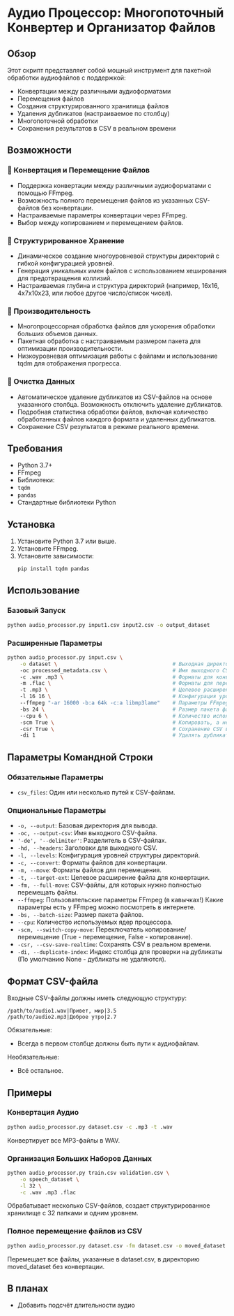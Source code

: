 # Аудио Процессор: Многопоточный Конвертер и Организатор Файлов

## Обзор

Этот скрипт представляет собой мощный инструмент для пакетной обработки аудиофайлов с поддержкой:
- Конвертации между различными аудиоформатами
- Перемещения файлов
- Создания структурированного хранилища файлов
- Удаления дубликатов (настраиваемое по столбцу)
- Многопоточной обработки
- Сохранения результатов в CSV в реальном времени

## Возможности

### 🔄 Конвертация и Перемещение Файлов
- Поддержка конвертации между различными аудиоформатами с помощью FFmpeg.
- Возможность полного перемещения файлов из указанных CSV-файлов без конвертации.
- Настраиваемые параметры конвертации через FFmpeg. 
- Выбор между копированием и перемещением файлов.

### 📂 Структурированное Хранение
- Динамическое создание многоуровневой структуры директорий с гибкой конфигурацией уровней.
- Генерация уникальных имен файлов с использованием хеширования для предотвращения коллизий.
- Настраиваемая глубина и структура директорий (например, 16x16, 4x7x10x23, или любое другое число/список чисел).

### 🚀 Производительность
- Многопроцессорная обработка файлов для ускорения обработки больших объемов данных.
- Пакетная обработка с настраиваемым размером пакета для оптимизации производительности.
- Низкоуровневая оптимизация работы с файлами и использование tqdm для отображения прогресса.

### 🧹 Очистка Данных
- Автоматическое удаление дубликатов из CSV-файлов на основе указанного столбца. Возможность отключить удаление дубликатов.
- Подробная статистика обработки файлов, включая количество обработанных файлов каждого формата и удаленных дубликатов.
- Сохранение CSV результатов в режиме реального времени.

## Требования

- Python 3.7+
- FFmpeg
- Библиотеки:
 - `tqdm`
 - `pandas`
 - Стандартные библиотеки Python

## Установка

1. Установите Python 3.7 или выше.
2. Установите FFmpeg.
3. Установите зависимости:
    ```bash
    pip install tqdm pandas
    ```

## Использование

### Базовый Запуск

```bash
python audio_processor.py input1.csv input2.csv -o output_dataset
```

### Расширенные Параметры

```bash
python audio_processor.py input.csv \
    -o dataset \                                     # Выходная директория
    -oc processed_metadata.csv \                     # Имя выходного CSV файла
    -c .wav .mp3 \                                   # Форматы для конвертации
    -m .flac \                                       # Форматы для перемещения
    -t .mp3 \                                        # Целевое расширение
    -l 16 16 \                                       # Конфигурация уровней структуры директорий (2 уровня по 16 папок)
    --ffmpeg "-ar 16000 -b:a 64k -c:a libmp3lame"    # Параметры FFmpeg (в кавычках!)
    -bs 24 \                                         # Размер пакета файлов
    --cpu 6 \                                        # Количество используемых ядер
    -scm True \                                      # Копировать, а не перемещать
    -csr True \                                      # Сохранение CSV в реальном времени
    -di 1                                            # Удалять дубликаты по второму столбцу (индекс 1)
```

## Параметры Командной Строки

### Обязательные Параметры

- `csv_files`: Один или несколько путей к CSV-файлам.

### Опциональные Параметры

- `-o, --output`: Базовая директория для вывода.
- `-oc, --output-csv`: Имя выходного CSV-файла.
- `'-de', '--delimiter'`: Разделитель в CSV-файлах.
- `-hd, --headers`: Заголовки для выходного CSV.
- `-l, --levels`: Конфигурация уровней структуры директорий.
- `-c, --convert`: Форматы файлов для конвертации.
- `-m, --move`: Форматы файлов для перемещения.
- `-t, --target-ext`: Целевое расширение файла для конвертации.
- `-fm, --full-move`: CSV-файлы, для которых нужно полностью перемещать файлы.
- `--ffmpeg`: Пользовательские параметры FFmpeg (в кавычках!) Какие параметры есть у FFmpeg можно посмотреть в интернете.
- `-bs, --batch-size`: Размер пакета файлов.
- `--cpu`: Количество используемых ядер процессора.
- `-scm, --switch-copy-move`: Переключатель копирование/перемещение (True - перемещение, False - копирование).
- `-csr, --csv-save-realtime`: Сохранять CSV в реальном времени.
- `-di, --duplicate-index`: Индекс столбца для проверки на дубликаты (По умолчанию None - дубликаты не удаляются).

## Формат CSV-файла

Входные CSV-файлы должны иметь следующую структуру:
```
/path/to/audio1.wav|Привет, мир|3.5
/path/to/audio2.mp3|Доброе утро|2.7
```
Обязательные:
- Всегда в первом столбце должны быть пути к аудиофайлам.

Необязательные:
- Всё остальное.

## Примеры

### Конвертация Аудио
```bash
python audio_processor.py dataset.csv -c .mp3 -t .wav
```
Конвертирует все MP3-файлы в WAV.

### Организация Больших Наборов Данных
```bash
python audio_processor.py train.csv validation.csv \
    -o speech_dataset \
    -l 32 \
    -c .wav .mp3 .flac
```
Обрабатывает несколько CSV-файлов, создает структурированное хранилище с 32 папками и одним уровнем.

### Полное перемещение файлов из CSV
```bash
python audio_processor.py dataset.csv -fm dataset.csv -o moved_dataset
```
Перемещает все файлы, указанные в dataset.csv, в директорию moved_dataset без конвертации.

## В планах
- Добавить подсчёт длительности аудио
